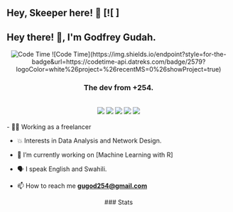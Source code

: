 ## Hey, Skeeper here! :wave: [![ ]
<div align="center">
  <h2 align="left"> Hey there! 👋, I'm Godfrey Gudah.</h2>
   <img alt="Code Time" src="https://img.shields.io/endpoint?style=flat&url=https://codetime-api.datreks.com/badge/2579?logoColor=white%26project=%26recentMS=0%26showProject=false" />
![Code Time](https://img.shields.io/endpoint?style=for-the-badge&url=https://codetime-api.datreks.com/badge/2579?logoColor=white%26project=%26recentMS=0%26showProject=true)
  
<h3 align="center">The dev from +254.</h3>
  <br />
  
<div>

<img src="https://img.shields.io/badge/python%20-%2343853D.svg?&style=for-the-badge&logo=python&logoColor=white"/>

<img src="https://img.shields.io/badge/R%20-%2320232a.svg?&style=for-the-badge&logo=R&logoColor=%2361DAFB"/>
  
<img src="https://img.shields.io/badge/git%20-%23F05033.svg?&style=for-the-badge&logo=git&logoColor=white"/>

<img src="https://img.shields.io/badge/html5%20-%23E34F26.svg?&style=for-the-badge&logo=html5&logoColor=white"/>

<img src="https://img.shields.io/badge/css3%20-%231572B6.svg?&style=for-the-badge&logo=css3&logoColor=white"/>
</div>
<br />

<div align="left">
   <!-- my details -->
  - 👩‍🚒 Working as a freelancer
  
  - 💥 Interests in Data Analysis and Network Design.
  
  - 🔭 I’m currently working on [Machine Learning with R]

  - 🗣️ I speak English and Swahili.

  - 📫 How to reach me **gugod254@gmail.com**
</div>
<div>
  ### Stats
 
  <!--START_SECTION:waka-->
  
  <!--END_SECTION:waka-->
</div>

<div>
</div>

